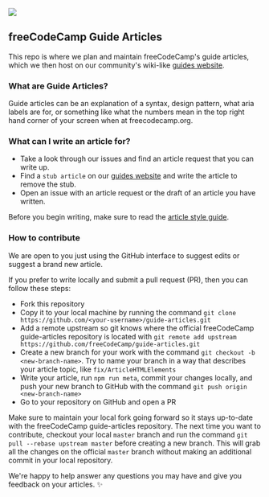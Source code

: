![](https://s3.amazonaws.com/freecodecamp/wide-social-banner.png)

## freeCodeCamp Guide Articles
This repo is where we plan and maintain freeCodeCamp's guide articles, which we then host on our community's wiki-like [guides website](guide.netlify.com/docs).

### What are Guide Articles?
<!-- I would like to link to existing articles from here when they are available -->
Guide articles can be an explanation of a syntax, design pattern, what aria labels are for, or something like what the numbers mean in the top right hand corner of your screen when at freecodecamp.org.

### What can I write an article for?
- Take a look through our issues and find an article request that you can write up.
- Find a `stub article` on our [guides website](guide.netlify.com/docs) and write the article to remove the stub.
- Open an issue with an article request or the draft of an article you have written.

Before you begin writing, make sure to read the [article style guide](article-style-guide.md).

### How to contribute
We are open to you just using the GitHub interface to suggest edits or suggest a brand new article.

If you prefer to write locally and submit a pull request (PR), then you can follow these steps:
- Fork this repository
- Copy it to your local machine by running the command `git clone https://github.com/<your-username>/guide-articles.git`
- Add a remote upstream so git knows where the official freeCodeCamp guide-articles repository is located with `git remote add upstream https://github.com/freeCodeCamp/guide-articles.git`
- Create a new branch for your work with the command `git checkout -b <new-branch-name>`. Try to name your branch in a way that describes your article topic, like `fix/ArticleHTMLElements`
- Write your article, run `npm run meta`, commit your changes locally, and push your new branch to GitHub with the command `git push origin <new-branch-name>`
- Go to your repository on GitHub and open a PR

Make sure to maintain your local fork going forward so it stays up-to-date with the freeCodeCamp guide-articles repository. The next time you want to contribute, checkout your local `master` branch and run the command `git pull --rebase upstream master` before creating a new branch. This will grab all the changes on the official `master` branch without making an additional commit in your local repository.

We're happy to help answer any questions you may have and give you feedback on your articles. :sparkles:
